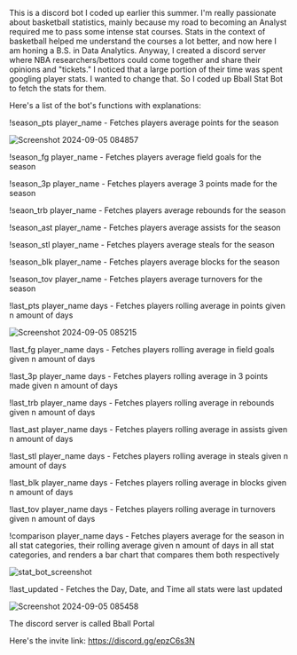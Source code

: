 This is a discord bot I coded up earlier this summer. I'm really passionate about basketball statistics, mainly because my road to becoming an Analyst required me to pass some intense stat courses. Stats in the context of basketball helped me understand the courses a lot better, and now here I am honing a B.S. in Data Analytics. Anyway, I created a discord server where NBA researchers/bettors could come together and share their opinions and "tickets." I noticed that a large portion of their time was spent googling player stats. I wanted to change that. So I coded up Bball Stat Bot to fetch the stats for them.

Here's a list of the bot's functions with explanations:


!season_pts player_name - Fetches players average points for the season

![Screenshot 2024-09-05 084857](https://github.com/user-attachments/assets/74d5614a-bc74-4ac1-a6b6-a5a63827bc07)

!season_fg player_name - Fetches players average field goals for the season


!season_3p player_name - Fetches players average 3 points made for the season


!seaon_trb player_name - Fetches players average rebounds for the season


!season_ast player_name - Fetches players average assists for the season


!season_stl player_name - Fetches players average steals for the season


!season_blk player_name - Fetches players average blocks for the season


!season_tov player_name - Fetches players average turnovers for the season



!last_pts player_name days - Fetches players rolling average in points given n amount of days

![Screenshot 2024-09-05 085215](https://github.com/user-attachments/assets/c7bbed51-e3b9-45bf-b976-c49e56133a14)

!last_fg player_name days - Fetches players rolling average in field goals given n amount of days


!last_3p player_name days - Fetches players rolling average in 3 points made given n amount of days


!last_trb player_name days - Fetches players rolling average in rebounds given n amount of days


!last_ast player_name days - Fetches players rolling average in assists given n amount of days


!last_stl player_name days - Fetches players rolling average in steals given n amount of days


!last_blk player_name days - Fetches players rolling average in blocks given n amount of days


!last_tov player_name days - Fetches players rolling average in turnovers given n amount of days



!comparison player_name days - Fetches players average for the season in all stat categories, their rolling average given n amount of days in all stat categories, and renders a bar chart that compares them both respectively

![stat_bot_screenshot](https://github.com/user-attachments/assets/f85f27e6-0f05-4517-97a3-af8e9a71118b)


!last_updated - Fetches the Day, Date, and Time all stats were last updated

![Screenshot 2024-09-05 085458](https://github.com/user-attachments/assets/d9bfb074-2fc6-43e9-991f-e7e6e031f80c)


The discord server is called Bball Portal


Here's the invite link: https://discord.gg/epzC6s3N
